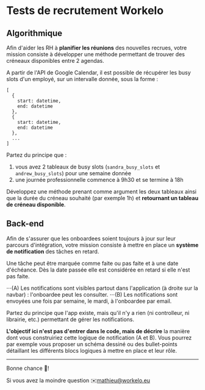 # Tests de recrutement Workelo

## Algorithmique
Afin d'aider les RH à **planifier les réunions** des nouvelles recrues, votre mission consiste à développer une méthode permettant de trouver des créneaux disponibles entre 2 agendas.

A partir de l'API de Google Calendar, il est possible de récupérer les busy slots d'un employé, sur un intervalle donnée, sous la forme :
```
[
  {
    start: datetime,
    end: datetime
  },
  {
    start: datetime,
    end: datetime
  },
  ...
]
```

Partez du principe que :
1. vous avez 2 tableaux de busy slots (`sandra_busy_slots` et `andrew_busy_slots`) pour une semaine donnée
2. une journée professionnelle commence à 9h30 et se termine à 18h

Développez une méthode prenant comme argument les deux tableaux ainsi que la durée du créneau souhaité (par exemple 1h) et **retournant un tableau de créneau disponible**.


## Back-end
Afin de s'assurer que les onboardees soient toujours à jour sur leur parcours d'intégration, votre mission consiste à mettre en place un **système de notification** des tâches en retard.

Une tâche peut être marquée comme faite ou pas faite et à une date d'échéance. Dès la date passée elle est considérée en retard si elle n'est pas faite.

⋅⋅⋅(A) Les notifications sont visibles partout dans l'application (à droite sur la navbar) : l'onboardee peut les consulter.
⋅⋅⋅(B) Les notifications sont envoyées une fois par semaine, le mardi, à l'onboardee par email.

Partez du principe que l'app existe, mais qu'il n'y a rien (ni controlleur, ni librairie, etc.) permettant de gérer les notifications.

**L'objectif ici n'est pas d'entrer dans le code, mais de décrire** la manière dont vous construiriez cette logique de notification (A et B). Vous pourrez par exemple vous proposer un schéma dessiné ou des bullet-points détaillant les différents blocs logiques à mettre en place et leur rôle.


---
Bonne chance 💪!

Si vous avez la moindre question ✉️mathieu@workelo.eu
